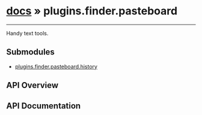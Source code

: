 # [docs](index.md) » plugins.finder.pasteboard
---

Handy text tools.

## Submodules
 * [plugins.finder.pasteboard.history](plugins.finder.pasteboard.history.md)

## API Overview

## API Documentation


